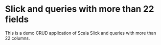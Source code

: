 # Slick and queries with more than 22 fields

This is a demo CRUD application of Scala Slick and queries with more than 22 columns.
